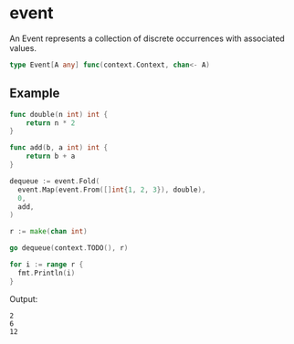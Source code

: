 # event

An Event represents a collection of discrete occurrences with associated values.

```go
type Event[A any] func(context.Context, chan<- A)
```

## Example

```go
func double(n int) int {
	return n * 2
}

func add(b, a int) int {
	return b + a
}

dequeue := event.Fold(
  event.Map(event.From([]int{1, 2, 3}), double),
  0,
  add,
)

r := make(chan int)

go dequeue(context.TODO(), r)

for i := range r {
  fmt.Println(i)
}
```

Output:

```
2
6
12
```
